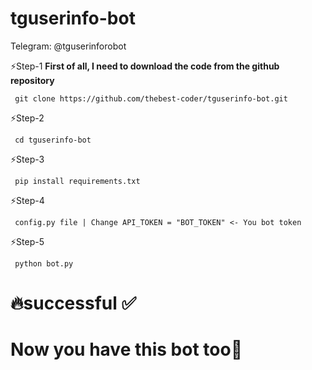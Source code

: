 # tguserinfo-bot
Telegram: @tguserinforobot

<p>⚡️Step-1 <b>First of all, I need to download the code from the github repository</b></p>
<code> git clone https://github.com/thebest-coder/tguserinfo-bot.git </code>


<p>⚡️Step-2</p>
<code> cd tguserinfo-bot </code>

<p>⚡️Step-3</p>
<code> pip install requirements.txt </code>

<p>⚡️Step-4</p>
<code> config.py file | Change API_TOKEN = "BOT_TOKEN" <- You bot token </code>


<p>⚡️Step-5</p>
<code> python bot.py </code>

# 🔥successful ✅ 
<h1>Now you have this bot too🥳</h1>
